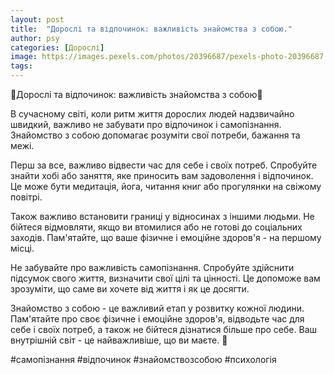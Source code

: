 ```yaml
---
layout: post
title:  "Дорослі та відпочинок: важливість знайомства з собою."
author: psy
categories: [Дорослі]
image: https://images.pexels.com/photos/20396687/pexels-photo-20396687.jpeg?auto=compress&cs=tinysrgb&fit=crop&h=627&w=1200
tags: 
---
```


🌿Дорослі та відпочинок: важливість знайомства з собою🌿

В сучасному світі, коли ритм життя дорослих людей надзвичайно швидкий, важливо не забувати про відпочинок і самопізнання. Знайомство з собою допомагає розуміти свої потреби, бажання та межі.

Перш за все, важливо відвести час для себе і своїх потреб. Спробуйте знайти хобі або заняття, яке приносить вам задоволення і відпочинок. Це може бути медитація, йога, читання книг або прогулянки на свіжому повітрі.

Також важливо встановити границі у відносинах з іншими людьми. Не бійтеся відмовляти, якщо ви втомилися або не готові до соціальних заходів. Пам'ятайте, що ваше фізичне і емоційне здоров'я - на першому місці.

Не забувайте про важливість самопізнання. Спробуйте здійснити підсумок свого життя, визначити свої цілі та цінності. Це допоможе вам зрозуміти, що саме ви хочете від життя і як це досягти.

Знайомство з собою - це важливий етап у розвитку кожної людини. Пам'ятайте про своє фізичне і емоційне здоров'я, відводьте час для себе і своїх потреб, а також не бійтеся дізнатися більше про себе. Ваш внутрішній світ - це найважливіше, що ви маєте. 🌸

#самопізнання #відпочинок #знайомствозсобою #психологія


